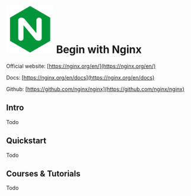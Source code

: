# ![Nginx](https://raw.githubusercontent.com/asankasri/begin-with-it-alpha/master/icons/nginx_128x128.png "Nginx") Begin with Nginx

Official website: [https://nginx.org/en/](https://nginx.org/en/)

Docs: [https://nginx.org/en/docs](https://nginx.org/en/docs)

Github: [https://github.com/nginx/nginx](https://github.com/nginx/nginx)

## Intro

Todo

## Quickstart

Todo

## Courses & Tutorials

Todo
